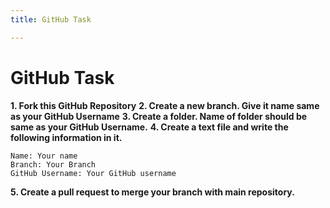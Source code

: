 ```yaml
---
title: GitHub Task

---
```


# GitHub Task
**1. Fork this GitHub Repository**
**2. Create a new branch. Give it name same as your GitHub Username**
**3. Create a folder. Name of folder should be same as your GitHub Username.**
**4. Create a text file and write the following information in it.**
```
Name: Your name
Branch: Your Branch
GitHub Username: Your GitHub username
```
**5. Create a pull request to merge your branch with main repository.**

